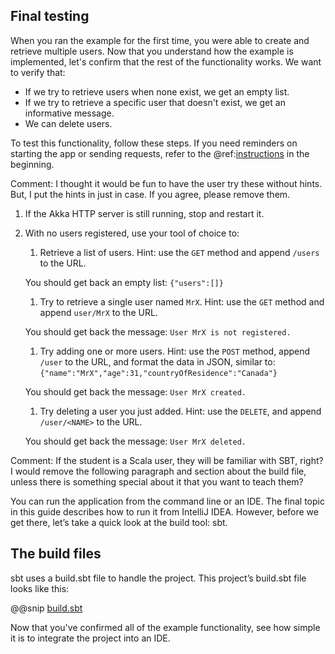 Final testing
-----------------------
When you ran the example for the first time, you were able to create and retrieve multiple users. Now that you understand how the example is implemented, let's confirm that the rest of the functionality works. We want to verify that:

* If we try to retrieve users when none exist, we get an empty list.
* If we try to retrieve a specific user that doesn't exist, we get an informative message.
* We can delete users.

To test this functionality, follow these steps. If you need reminders on starting the app or sending requests, refer to the @ref:[instructions](index.md) in the beginning.

Comment: I thought it would be fun to have the user try these without hints. But, I put the hints in just in case. If you agree, please remove them.

1. If the Akka HTTP server is still running, stop and restart it.
1. With no users registered, use your tool of choice to:
    1. Retrieve a list of users. Hint: use the `GET` method and append `/users` to the URL.

    You should get back an empty list: `{"users":[]}`

    1. Try to retrieve a single user named `MrX`. Hint: use the `GET` method and append `user/MrX` to the URL.

    You should get back the message: `User MrX is not registered.`

    1. Try adding one or more users. Hint: use the `POST` method, append `/user` to the URL, and format the data in JSON, similar to: `{"name":"MrX","age":31,"countryOfResidence":"Canada"}`

    You should get back the message: `User MrX created.`

    1. Try deleting a user you just added. Hint: use the `DELETE`, and append `/user/<NAME>` to the URL.

    You should get back the message: `User MrX deleted.`  

Comment: If the student is a Scala user, they will be familiar with SBT, right? I would remove the following paragraph and section about the build file, unless there is something special about it that you want to teach them?

You can run the application from the command line or an IDE. The final topic in this guide describes how to run it from IntelliJ IDEA. However, before we get there, let’s take a quick look at the build tool: sbt.

## The build files

sbt uses a build.sbt file to handle the project. This project’s build.sbt file looks like this:

@@snip [build.sbt]($g8root$/build.sbt)


Now that you've confirmed all of the example functionality, see how simple it is to integrate the project into an IDE.
